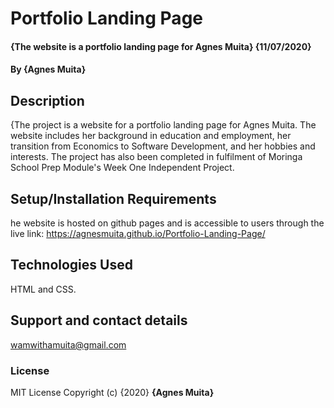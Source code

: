 # Portfolio Landing Page
#### {The website is a portfolio landing page for Agnes Muita} {11/07/2020}
#### By **{Agnes Muita}**
## Description
{The project is a website for a portfolio landing page for Agnes Muita. The website includes her background in education and employment, 
her transition from Economics to Software Development, and her hobbies and interests. The project has also been completed in fulfilment of Moringa School Prep Module's Week One Independent Project. 
## Setup/Installation Requirements
he website is hosted on github pages and is accessible to users through the live link: https://agnesmuita.github.io/Portfolio-Landing-Page/
## Technologies Used
HTML and CSS.
## Support and contact details
wamwithamuita@gmail.com
### License
MIT License Copyright (c) {2020} **{Agnes Muita}**
